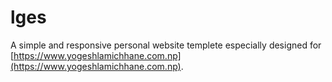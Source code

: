 # lges

A simple and responsive personal website templete especially designed for [https://www.yogeshlamichhane.com.np](https://www.yogeshlamichhane.com.np).

